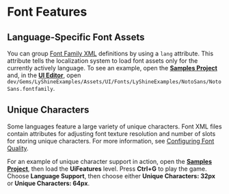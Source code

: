 # Font Features<a name="localization-fontfeatures"></a>

## Language\-Specific Font Assets<a name="localization-fontfeatures-assets"></a>

You can group [Font Family XML](ui-fonts-create-font-families.md) definitions by using a `lang` attribute\. This attribute tells the localization system to load font assets only for the currently actively language\. To see an example, open the **[Samples Project](sample-project-samples.md)** and, in the [**UI Editor**](ui-editor-using.md), open `dev/Gems/LyShineExamples/Assets/UI/Fonts/LyShineExamples/NotoSans/NotoSans.fontfamily`\.

## Unique Characters<a name="localization-fontfeatures-unique"></a>

Some languages feature a large variety of unique characters\. Font XML files contain attributes for adjusting font texture resolution and number of slots for storing unique characters\. For more information, see [Configuring Font Quality](ui-fonts-rendering.md)\.

For an example of unique character support in action, open the **[Samples Project](sample-project-samples.md)**, then load the **UiFeatures** level\. Press **Ctrl\+G** to play the game\. Choose **Language Support**, then choose either **Unique Characters: 32px** or **Unique Characters: 64px**\.